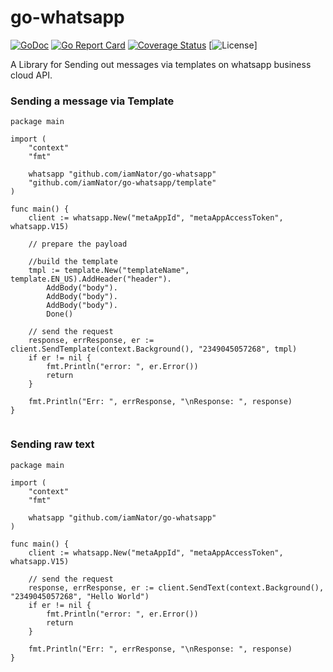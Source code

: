 # go-whatsapp


[![GoDoc](https://godoc.org/github.com/iamNator/go-whatsapp?status.svg)](https://godoc.org/github.com/iamNator/go-whatsapp)
[![Go Report Card](https://goreportcard.com/badge/github.com/iamNator/go-whatsapp)](https://goreportcard.com/report/github.com/iamNator/go-whatsapp)
[![Coverage Status](https://coveralls.io/repos/github/iamNator/go-whatsapp/badge.svg?branch=main)](https://coveralls.io/github/iamNator/go-whatsapp?branch=main)
[![License](https://img.shields.io/badge/license-MIT-blue.svg)]



A Library for Sending out messages via templates on whatsapp business cloud API.



### Sending a message via Template
````
package main

import (
	"context"
	"fmt"

	whatsapp "github.com/iamNator/go-whatsapp"
	"github.com/iamNator/go-whatsapp/template"
)

func main() {
	client := whatsapp.New("metaAppId", "metaAppAccessToken", whatsapp.V15)

	// prepare the payload

	//build the template
	tmpl := template.New("templateName", template.EN_US).AddHeader("header").
		AddBody("body").
		AddBody("body").
		AddBody("body").
		Done()

	// send the request
	response, errResponse, er := client.SendTemplate(context.Background(), "2349045057268", tmpl)
	if er != nil {
		fmt.Println("error: ", er.Error())
		return
	}

	fmt.Println("Err: ", errResponse, "\nResponse: ", response)
}


````


### Sending raw text

```
package main

import (
	"context"
	"fmt"

	whatsapp "github.com/iamNator/go-whatsapp"
)

func main() {
	client := whatsapp.New("metaAppId", "metaAppAccessToken", whatsapp.V15)

	// send the request
	response, errResponse, er := client.SendText(context.Background(), "2349045057268", "Hello World")
	if er != nil {
		fmt.Println("error: ", er.Error())
		return
	}

	fmt.Println("Err: ", errResponse, "\nResponse: ", response)
}

```
